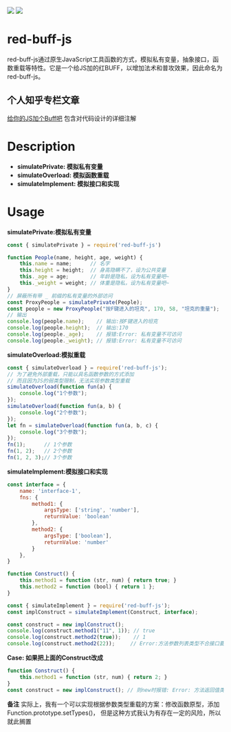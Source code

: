 ![](https://img.shields.io/badge/syntax-ES6-blue)
![](https://img.shields.io/badge/release-1.0.0-brightgreen)
# red-buff-js
red-buff-js通过原生JavaScript工具函数的方式，模拟私有变量，抽象接口，函数重载等特性。它是一个给JS加的红BUFF，以增加法术和普攻效果，因此命名为red-buff-js。


## 个人知乎专栏文章
[给你的JS加个Buff吧](https://zhuanlan.zhihu.com/p/78612166)
包含对代码设计的详细注解
# Description
+ **simulatePrivate: 模拟私有变量**
+ **simulateOverload: 模拟函数重载**
+ **simulateImplement: 模拟接口和实现**
# Usage
**simulatePrivate:模拟私有变量**
```js
const { simulatePrivate } = require('red-buff-js')

function People(name, height, age, weight) {
    this.name = name;      // 名字
    this.height = height;  // 身高隐瞒不了，设为公共变量
    this._age = age;       // 年龄是隐私，设为私有变量吧~
    this._weight = weight; // 体重是隐私，设为私有变量吧~
}
// 屏蔽所有带 _ 前缀的私有变量的外部访问
const ProxyPeople = simulatePrivate(People);
const people = new ProxyPeople("按F键进入的坦克", 170, 58, "坦克的重量");
// 输出
console.log(people.name);    // 输出:按F键进入的坦克
console.log(people.height);  // 输出:170
console.log(people._age);    // 报错:Error: 私有变量不可访问
console.log(people._weight); // 报错:Error: 私有变量不可访问
```

**simulateOverload:模拟重载**
```js
const { simulateOverload } = require('red-buff-js');
// 为了避免外部重载，只能以具名函数参数的方式添加
// 而且因为JS的弱类型限制，无法实现参数类型重载
simulateOverload(function fun(a) {
    console.log("1个参数");
});
simulateOverload(function fun(a, b) {
    console.log("2个参数");
});
let fn = simulateOverload(function fun(a, b, c) {
    console.log("3个参数");
});
fn(1);      // 1个参数
fn(1, 2);   // 2个参数
fn(1, 2, 3);// 3个参数
```
**simulateImplement:模拟接口和实现**
```js
const interface = {
    name: 'interface-1',
    fns: {
        method1: {
            argsType: ['string', 'number'],
            returnValue: 'boolean'
        },
        method2: {
            argsType: ['boolean'],
            returnValue: 'number'
        }
    },
}

function Construct() {
    this.method1 = function (str, num) { return true; }
    this.method2 = function (bool) { return 1 };
}

const { simulateImplement } = require('red-buff-js');
const implConstruct = simulateImplement(Construct, interface);

const construct = new implConstruct();
console.log(construct.method1("11", 1)); // true
console.log(construct.method2(true));    // 1
console.log(construct.method2(22));     // Error:方法参数列表类型不合接口要求
```
**Case: 如果把上面的Construct改成**
```js
function Construct() {
    this.method1 = function (str, num) { return 2; }
}
const construct = new implConstruct(); // 则new时报错: Error: 方法返回值类型不合接口要求
```
**备注**
实际上，我有一个可以实现根据参数类型重载的方案：修改函数原型，添加Function.prototype.setTypes(<Type Array>)，
 但是这种方式我认为有存在一定的风险，所以就此搁置
